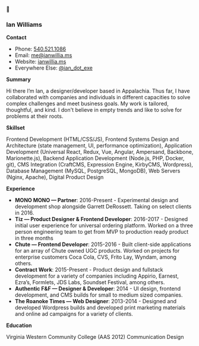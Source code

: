 👋

### Ian Williams

**Contact**

- Phone: [540.521.1086](tel:540-521-1086)
- Email: [me@ianwillia.ms](mailto:me@ianwillia.ms)
- Website: [ianwillia.ms](http://ianwillia.ms)
- Everywhere Else: [@ian_dot_exe](https://www.google.com/search?q=%22ian_dot_exe%22%20ian%20williams)

**Summary**

Hi there I’m Ian, a designer/developer based in Appalachia. Thus far, I have collaborated with companies and individuals in different capacities to solve complex challenges and meet business goals. My work is tailored, thoughtful, and kind. I don't believe in empty trends and like to solve for problems at their roots.

**Skillset**

Frontend Development (HTML/CSS/JS), Frontend Systems Design and Architecture (state management, UI, performance optimization), Application Development (Universal React, Redux, Vue, Angular, Ampersand, Backbone, Marionette.js), Backend Application Development (Node.js, PHP, Docker, git), CMS Integration (CraftCMS, Expression Engine, KirbyCMS, Wordpress), Database Management (MySQL, PostgreSQL, MongoDB), Web Servers (Nginx, Apache), Digital Product Design

**Experience**

- **MONO MONO — Partner**: 2016-Present - Experimental design and development shop alongside Garrett DeRossett. Taking on select clients in 2016.
- **Tiz — Product Designer & Frontend Developer**: 2016-2017 - Designed initial user experience for universal ordering platform. Worked on a three person engineering team to get from MVP to production ready product in three months
- **Chute — Frontend Developer**: 2015-2016 - Built client-side applications for an array of Chute owned UGC products. Worked on projects for enterprise customers Coca Cola, CVS, Frito Lay, Wyndam, among others.
- **Contract Work**: 2015-Present - Product design and fullstack development for a variety of companies including Appirio, Earnest, Ezra’s, Formlets, JDS Labs, Soundset Festival, among others.
- **Authentic F&F — Designer & Developer**: 2014 - UI design, frontend development, and CMS builds for small to medium sized companies.
- **The Roanoke Times — Web Designer**: 2013-2014 - Designed and developed Wordpress builds and developed print marketing materials and online ad campaigns for a variety of clients.

**Education**

Virginia Western Community College
(AAS 2012) Communication Design